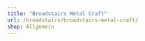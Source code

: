 ```yaml
---
title: "Broadstairs Metal Craft"
url: /broadstairs/broadstairs-metal-craft/
shop: Allgemein
---
```

